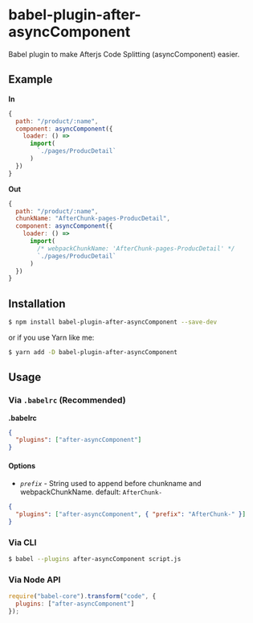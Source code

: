 # babel-plugin-after-asyncComponent

Babel plugin to make Afterjs Code Splitting (asyncComponent) easier.

## Example

**In**

```js
{
  path: "/product/:name",
  component: asyncComponent({
    loader: () =>
      import(
        `./pages/ProducDetail`
      )
  })
}
```

**Out**

```js
{
  path: "/product/:name",
  chunkName: "AfterChunk-pages-ProducDetail",
  component: asyncComponent({
    loader: () =>
      import(
        /* webpackChunkName: 'AfterChunk-pages-ProducDetail' */
        `./pages/ProducDetail`
      )
  })
}
```

## Installation

```sh
$ npm install babel-plugin-after-asyncComponent --save-dev
```

or if you use Yarn like me:

```sh
$ yarn add -D babel-plugin-after-asyncComponent
```

## Usage

### Via `.babelrc` (Recommended)

**.babelrc**

```json
{
  "plugins": ["after-asyncComponent"]
}
```

#### Options

- _`prefix`_ - String used to append before chunkname and webpackChunkName. default: `AfterChunk-`

```json
{
  "plugins": ["after-asyncComponent", { "prefix": "AfterChunk-" }]
}
```

### Via CLI

```sh
$ babel --plugins after-asyncComponent script.js
```

### Via Node API

```javascript
require("babel-core").transform("code", {
  plugins: ["after-asyncComponent"]
});
```
